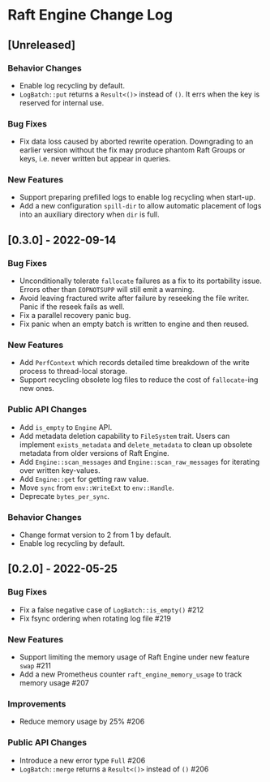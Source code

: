 # Raft Engine Change Log

## [Unreleased]

### Behavior Changes

* Enable log recycling by default.
* `LogBatch::put` returns a `Result<()>` instead of `()`. It errs when the key is reserved for internal use.

### Bug Fixes

* Fix data loss caused by aborted rewrite operation. Downgrading to an earlier version without the fix may produce phantom Raft Groups or keys, i.e. never written but appear in queries.

### New Features

* Support preparing prefilled logs to enable log recycling when start-up.
* Add a new configuration `spill-dir` to allow automatic placement of logs into an auxiliary directory when `dir` is full.

## [0.3.0] - 2022-09-14

### Bug Fixes

* Unconditionally tolerate `fallocate` failures as a fix to its portability issue. Errors other than `EOPNOTSUPP` will still emit a warning.
* Avoid leaving fractured write after failure by reseeking the file writer. Panic if the reseek fails as well.
* Fix a parallel recovery panic bug.
* Fix panic when an empty batch is written to engine and then reused.

### New Features

* Add `PerfContext` which records detailed time breakdown of the write process to thread-local storage.
* Support recycling obsolete log files to reduce the cost of `fallocate`-ing new ones.

### Public API Changes

* Add `is_empty` to `Engine` API.
* Add metadata deletion capability to `FileSystem` trait. Users can implement `exists_metadata` and `delete_metadata` to clean up obsolete metadata from older versions of Raft Engine.
* Add `Engine::scan_messages` and `Engine::scan_raw_messages` for iterating over written key-values. 
* Add `Engine::get` for getting raw value.
* Move `sync` from `env::WriteExt` to `env::Handle`.
* Deprecate `bytes_per_sync`.

### Behavior Changes

* Change format version to 2 from 1 by default.
* Enable log recycling by default.

## [0.2.0] - 2022-05-25

### Bug Fixes

* Fix a false negative case of `LogBatch::is_empty()` #212
* Fix fsync ordering when rotating log file #219

### New Features

* Support limiting the memory usage of Raft Engine under new feature `swap` #211 
* Add a new Prometheus counter `raft_engine_memory_usage` to track memory usage #207

### Improvements

* Reduce memory usage by 25% #206

### Public API Changes

* Introduce a new error type `Full` #206
* `LogBatch::merge` returns a `Result<()>` instead of `()` #206
